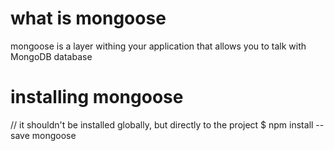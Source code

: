 # what is mongoose
mongoose is a layer withing your application that allows you to talk with MongoDB database

# installing mongoose
// it shouldn't be installed globally, but directly to the project
$ npm install --save mongoose
